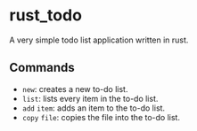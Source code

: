 # rust_todo
A very simple todo list application written in rust.

## Commands
* `new`: creates a new to-do list.
* `list`: lists every item in the to-do list.
* `add` `item`: adds an item to the to-do list.
* `copy` `file`: copies the file into the to-do list.

